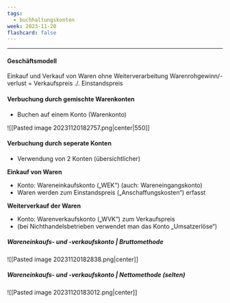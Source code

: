```yaml
---
tags:
  - buchhaltungskonten
week: 2023-11-20
flashcard: false
---
```

***
#### Geschäftsmodell
Einkauf und Verkauf von Waren ohne Weiterverarbeitung
Warenrohgewinn/-verlust $=$ Verkaufspreis ./. Einstandspreis

#### Verbuchung durch gemischte Warenkonten
- Buchen auf einem Konto (Warenkonto)

![[Pasted image 20231120182757.png|center|550]]

#### Verbuchung durch seperate Konten
- Verwendung von 2 Konten (übersichtlicher)

**Einkauf von Waren**
- Konto: Wareneinkaufskonto („WEK“) (auch: Wareneingangskonto)
- Waren werden zum Einstandspreis („Anschaffungskosten“) erfasst

**Weiterverkauf der Waren**
- Konto: Warenverkaufskonto („WVK“) zum Verkaufspreis
- (bei Nichthandelsbetrieben verwendet man das Konto „Umsatzerlöse“)

##### Wareneinkaufs- und -verkaufskonto | Bruttomethode

![[Pasted image 20231120182838.png|center]]

##### Wareneinkaufs- und -verkaufskonto | Nettomethode (selten)

![[Pasted image 20231120183012.png|center]]

